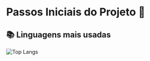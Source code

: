 # Passos Iniciais do Projeto 🔧
## 📚 Linguagens mais usadas
![Top Langs](https://github-readme-stats.vercel.app/api/top-langs/?username=edmilsongc&layout=compact&theme=dark)
